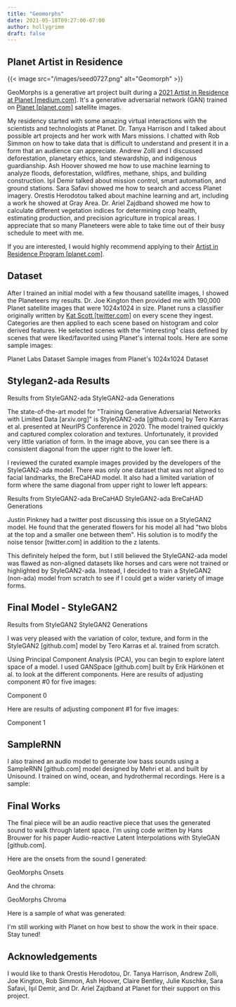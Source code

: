 ```yaml
---
title: "Geomorphs"
date: 2021-05-18T09:27:00-07:00
author: hollygrimm
draft: false
---
```

## Planet Artist in Residence


{{< image src="/images/seed0727.png" alt="Geomorph" >}}


GeoMorphs is a generative art project built during a [2021 Artist in Residence at Planet [medium.com]](https://medium.com/planet-stories/meet-planets-first-artist-in-residence-of-2021-holly-grimm-ab227ebdc2dd). It's a generative adversarial network (GAN) trained on [Planet [planet.com]](https://planet.com/) satellite images.

My residency started with some amazing virtual interactions with the scientists and technologists at Planet. Dr. Tanya Harrison and I talked about possible art projects and her work with Mars missions. I chatted with Rob Simmon on how to take data that is difficult to understand and present it in a form that an audience can appreciate. Andrew Zolli and I discussed deforestation, planetary ethics, land stewardship, and indigenous guardianship. Ash Hoover showed me how to use machine learning to analyze floods, deforestation, wildfires, methane, ships, and building construction. Işıl Demir talked about mission control, smart automation, and ground stations. Sara Safavi showed me how to search and access Planet imagery. Orestis Herodotou talked about machine learning and art, including a work he showed at Gray Area. Dr. Ariel Zajdband showed me how to calculate different vegetation indices for determining crop health, estimating production, and precision agriculture in tropical areas. I appreciate that so many Planeteers were able to take time out of their busy schedule to meet with me.

If you are interested, I would highly recommend applying to their [Artist in Residence Program [planet.com]](https://www.planet.com/company/art/).

## Dataset
After I trained an initial model with a few thousand satellite images, I showed the Planeteers my results. Dr. Joe Kington then provided me with 190,000 Planet satellite images that were 1024x1024 in size. Planet runs a classifier originally written by [Kat Scott [twitter.com]](https://twitter.com/kscottz) on every scene they ingest. Categories are then applied to each scene based on histogram and color derived features. He selected scenes with the "interesting" class defined by scenes that were liked/favorited using Planet's internal tools. Here are some sample images:

Planet Labs Dataset
Sample images from Planet's 1024x1024 Dataset

## Stylegan2-ada Results
Results from StyleGAN2-ada
StyleGAN2-ada Generations

The state-of-the-art model for "Training Generative Adversarial Networks with Limited Data [arxiv.org]" is StyleGAN2-ada [github.com] by Tero Karras et al. presented at NeurIPS Conference in 2020. The model trained quickly and captured complex coloration and textures. Unfortunately, it provided very little variation of form. In the image above, you can see there is a consistent diagonal from the upper right to the lower left.

I reviewed the curated example images provided by the developers of the StyleGAN2-ada model. There was only one dataset that was not aligned to facial landmarks, the BreCaHAD model. It also had a limited variation of form where the same diagonal from upper right to lower left appears:

Results from StyleGAN2-ada BreCaHAD
StyleGAN2-ada BreCaHAD Generations

Justin Pinkney had a twitter post discussing this issue on a StyleGAN2 model. He found that the generated flowers for his model all had "two blobs at the top and a smaller one between them". His solution is to modify the noise tensor [twitter.com] in addition to the z latents.

This definitely helped the form, but I still believed the StyleGAN2-ada model was flawed as non-aligned datasets like horses and cars were not trained or highlighted by StyleGAN2-ada. Instead, I decided to train a StyleGAN2 (non-ada) model from scratch to see if I could get a wider variety of image forms.

## Final Model - StyleGAN2
Results from StyleGAN2
StyleGAN2 Generations

I was very pleased with the variation of color, texture, and form in the StyleGAN2 [github.com] model by Tero Karras et al. trained from scratch.

Using Principal Component Analysis (PCA), you can begin to explore latent space of a model. I used GANSpace [github.com] built by Erik Härkönen et al. to look at the different components. Here are results of adjusting component #0 for five images:

Component 0

Here are results of adjusting component #1 for five images:

Component 1

## SampleRNN
I also trained an audio model to generate low bass sounds using a SampleRNN [github.com] model designed by Mehri et al. and built by Unisound. I trained on wind, ocean, and hydrothermal recordings. Here is a sample:

## Final Works
The final piece will be an audio reactive piece that uses the generated sound to walk through latent space. I'm using code written by Hans Brouwer for his paper Audio-reactive Latent Interpolations with StyleGAN [github.com].

Here are the onsets from the sound I generated:

GeoMorphs Onsets

And the chroma:

GeoMorphs Chroma

Here is a sample of what was generated:

I'm still working with Planet on how best to show the work in their space. Stay tuned!

## Acknowledgements
I would like to thank Orestis Herodotou, Dr. Tanya Harrison, Andrew Zolli, Joe Kington, Rob Simmon, Ash Hoover, Claire Bentley, Julie Kuschke, Sara Safavi, Işıl Demir, and Dr. Ariel Zajdband at Planet for their support on this project.



